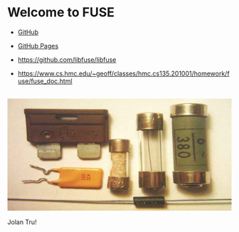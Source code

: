 ---
---
# Welcome to FUSE

* [GitHub](https://github.com/UI-FASILKOM-OS/fuse)
* [GitHub Pages](https://fuse.vlsm.org/)

* https://github.com/libfuse/libfuse
* https://www.cs.hmc.edu/~geoff/classes/hmc.cs135.201001/homework/fuse/fuse_doc.html

<br>
<img src="fuse.jpg"  width="950">
<br>

Jolan Tru!


